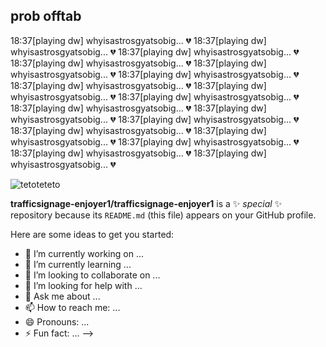## prob offtab
18:37[playing dw] whyisastrosgyatsobig... 💔
18:37[playing dw] whyisastrosgyatsobig... 💔
18:37[playing dw] whyisastrosgyatsobig... 💔
18:37[playing dw] whyisastrosgyatsobig... 💔
18:37[playing dw] whyisastrosgyatsobig... 💔
18:37[playing dw] whyisastrosgyatsobig... 💔
18:37[playing dw] whyisastrosgyatsobig... 💔
18:37[playing dw] whyisastrosgyatsobig... 💔
18:37[playing dw] whyisastrosgyatsobig... 💔
18:37[playing dw] whyisastrosgyatsobig... 💔
18:37[playing dw] whyisastrosgyatsobig... 💔
18:37[playing dw] whyisastrosgyatsobig... 💔
18:37[playing dw] whyisastrosgyatsobig... 💔
18:37[playing dw] whyisastrosgyatsobig... 💔
18:37[playing dw] whyisastrosgyatsobig... 💔
18:37[playing dw] whyisastrosgyatsobig... 💔
18:37[playing dw] whyisastrosgyatsobig... 💔

![tetoteteto](https://github.com/user-attachments/assets/24acbcff-4384-4ba0-a8f4-31d143ac581b)

**trafficsignage-enjoyer1/trafficsignage-enjoyer1** is a ✨ _special_ ✨ repository because its `README.md` (this file) appears on your GitHub profile.

Here are some ideas to get you started:

- 🔭 I’m currently working on ...
- 🌱 I’m currently learning ...
- 👯 I’m looking to collaborate on ...
- 🤔 I’m looking for help with ...
- 💬 Ask me about ...
- 📫 How to reach me: ...
- 😄 Pronouns: ...
- ⚡ Fun fact: ...
-->
